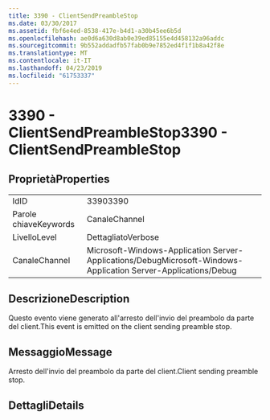 ```yaml
---
title: 3390 - ClientSendPreambleStop
ms.date: 03/30/2017
ms.assetid: fbf6e4ed-8538-417e-b4d1-a30b45ee6b5d
ms.openlocfilehash: ae0d6a630d8ab0e39ed85155e4d458132a96addc
ms.sourcegitcommit: 9b552addadfb57fab0b9e7852ed4f1f1b8a42f8e
ms.translationtype: MT
ms.contentlocale: it-IT
ms.lasthandoff: 04/23/2019
ms.locfileid: "61753337"
---
```

# <a name="3390---clientsendpreamblestop"></a><span data-ttu-id="a7f27-102">3390 - ClientSendPreambleStop</span><span class="sxs-lookup"><span data-stu-id="a7f27-102">3390 - ClientSendPreambleStop</span></span>
## <a name="properties"></a><span data-ttu-id="a7f27-103">Proprietà</span><span class="sxs-lookup"><span data-stu-id="a7f27-103">Properties</span></span>  
  
|||  
|-|-|  
|<span data-ttu-id="a7f27-104">Id</span><span class="sxs-lookup"><span data-stu-id="a7f27-104">ID</span></span>|<span data-ttu-id="a7f27-105">3390</span><span class="sxs-lookup"><span data-stu-id="a7f27-105">3390</span></span>|  
|<span data-ttu-id="a7f27-106">Parole chiave</span><span class="sxs-lookup"><span data-stu-id="a7f27-106">Keywords</span></span>|<span data-ttu-id="a7f27-107">Canale</span><span class="sxs-lookup"><span data-stu-id="a7f27-107">Channel</span></span>|  
|<span data-ttu-id="a7f27-108">Livello</span><span class="sxs-lookup"><span data-stu-id="a7f27-108">Level</span></span>|<span data-ttu-id="a7f27-109">Dettagliato</span><span class="sxs-lookup"><span data-stu-id="a7f27-109">Verbose</span></span>|  
|<span data-ttu-id="a7f27-110">Canale</span><span class="sxs-lookup"><span data-stu-id="a7f27-110">Channel</span></span>|<span data-ttu-id="a7f27-111">Microsoft-Windows-Application Server-Applications/Debug</span><span class="sxs-lookup"><span data-stu-id="a7f27-111">Microsoft-Windows-Application Server-Applications/Debug</span></span>|  
  
## <a name="description"></a><span data-ttu-id="a7f27-112">Descrizione</span><span class="sxs-lookup"><span data-stu-id="a7f27-112">Description</span></span>  
 <span data-ttu-id="a7f27-113">Questo evento viene generato all'arresto dell'invio del preambolo da parte del client.</span><span class="sxs-lookup"><span data-stu-id="a7f27-113">This event is emitted on the client sending preamble stop.</span></span>  
  
## <a name="message"></a><span data-ttu-id="a7f27-114">Messaggio</span><span class="sxs-lookup"><span data-stu-id="a7f27-114">Message</span></span>  
 <span data-ttu-id="a7f27-115">Arresto dell'invio del preambolo da parte del client.</span><span class="sxs-lookup"><span data-stu-id="a7f27-115">Client sending preamble stop.</span></span>  
  
## <a name="details"></a><span data-ttu-id="a7f27-116">Dettagli</span><span class="sxs-lookup"><span data-stu-id="a7f27-116">Details</span></span>
